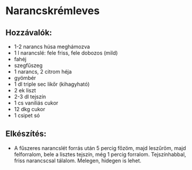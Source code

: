 # Narancskrémleves

## Hozzávalók:
* 1-2 narancs húsa meghámozva
* 1 l narancslé: fele friss, fele dobozos (mild)
* fahéj
* szegfűszeg
* 1 narancs, 2 citrom héja
* gyömbér
* 1 dl triple sec likőr (kihagyható)
* 2 ek liszt
* 2-3 dl tejszín
* 1 cs vaniliás cukor
* 12 dkg cukor
* 1 csipet só
## Elkészítés:
* A fűszeres narancslét forrás után 5 percig főzöm, majd leszűröm, majd felforralom, bele a lisztes tejszín, még 1 percig forralom. Tejszínhabbal, friss narancscsal tálalom. Melegen, hidegen is lehet.
